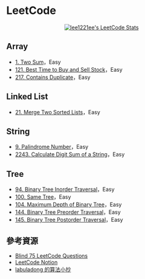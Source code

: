 # LeetCode

<p align="center">
  <a href="https://leetcode.com/lee1221ee">
    <img title="lee1221ee's LeetCode Stats" alt="lee1221ee's LeetCode Stats" src="https://leetcode.card.workers.dev/lee1221ee?theme=nord&font=baloo&width=498&border=0.5&cache=300" />
  </a>
</p>

## Array

- [1. Two Sum](https://github.com/lee1221ee/LeetCode/blob/main/1.%20Two%20Sum.md)，Easy
- [121. Best Time to Buy and Sell Stock](https://github.com/lee1221ee/LeetCode/blob/main/121.%20Best%20Time%20to%20Buy%20and%20Sell%20Stock.md)，Easy
- [217. Contains Duplicate](https://github.com/lee1221ee/LeetCode/blob/main/217.%20Contains%20Duplicate.md)，Easy

## Linked List

- [21. Merge Two Sorted Lists](https://github.com/lee1221ee/LeetCode/blob/main/21.%20Merge%20Two%20Sorted%20Lists.md)，Easy

## String

- [9. Palindrome Number](https://github.com/lee1221ee/LeetCode/blob/main/9.%20Palindrome%20Number.md)，Easy
- [2243. Calculate Digit Sum of a String](https://github.com/lee1221ee/LeetCode/blob/main/2243.%20Calculate%20Digit%20Sum%20of%20a%20String.md)，Easy

## Tree

- [94. Binary Tree Inorder Traversal](https://github.com/lee1221ee/LeetCode/blob/main/94.%20Binary%20Tree%20Inorder%20Traversal.md)，Easy
- [100. Same Tree](https://github.com/lee1221ee/LeetCode/blob/main/100.%20Same%20Tree.md)，Easy
- [104. Maximum Depth of Binary Tree](https://github.com/lee1221ee/LeetCode/blob/main/104.%20Maximum%20Depth%20of%20Binary%20Tree.md)，Easy
- [144. Binary Tree Preorder Traversal](https://github.com/lee1221ee/LeetCode/blob/main/144.%20Binary%20Tree%20Preorder%20Traversal.md)，Easy
- [145. Binary Tree Postorder Traversal](https://github.com/lee1221ee/LeetCode/blob/main/145.%20Binary%20Tree%20Postorder%20Traversal.md)，Easy

## 參考資源

- [Blind 75 LeetCode Questions](https://leetcode.com/discuss/general-discussion/460599/blind-75-leetcode-questions)
- [LeetCode Notion](https://mmmwhy.notion.site/mmmwhy/9defb52cde6f497abe2a8433ca344e66?v=dca562b492764428985b0c3bcdb2332e)
- [labuladong 的算法小抄](https://labuladong.gitee.io/algo)
